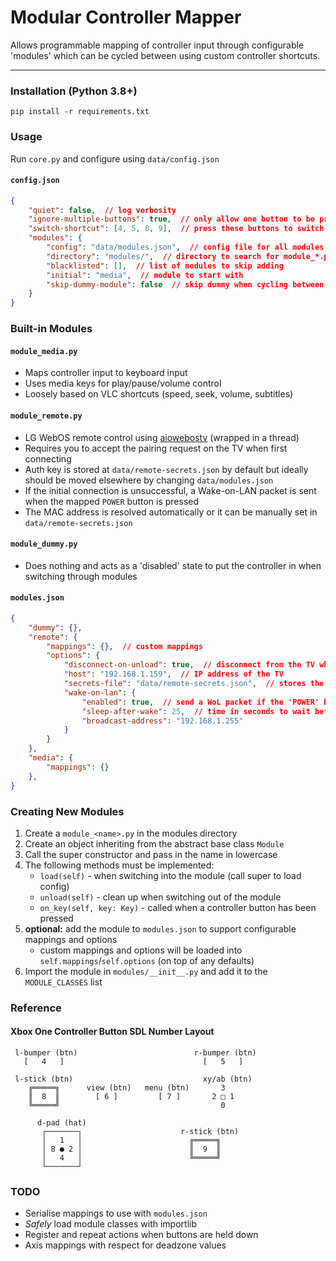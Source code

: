 # Modular Controller Mapper

Allows programmable mapping of controller input through configurable 'modules' which can be cycled between using custom controller shortcuts.

----

### Installation (Python 3.8+)

`pip install -r requirements.txt`

### Usage

Run `core.py` and configure using `data/config.json`

#### `config.json`
```JSON
{
    "quiet": false,  // log verbosity
    "ignore-multiple-buttons": true,  // only allow one button to be pressed at a time
    "switch-shortcut": [4, 5, 8, 9],  // press these buttons to switch between modules
    "modules": {
        "config": "data/modules.json",  // config file for all modules
        "directory": "modules/",  // directory to search for module_*.py files (unused)
        "blacklisted": [],  // list of modules to skip adding
        "initial": "media",  // module to start with
        "skip-dummy-module": false  // skip dummy when cycling between modules
    }
}
```

### Built-in Modules

#### `module_media.py`
* Maps controller input to keyboard input
* Uses media keys for play/pause/volume control
* Loosely based on VLC shortcuts (speed, seek, volume, subtitles)

#### `module_remote.py`
* LG WebOS remote control using [aiowebostv](https://github.com/home-assistant-libs/aiowebostv) (wrapped in a thread)
* Requires you to accept the pairing request on the TV when first connecting
* Auth key is stored at `data/remote-secrets.json` by default but ideally should be moved elsewhere by changing `data/modules.json`
* If the initial connection is unsuccessful, a Wake-on-LAN packet is sent when the mapped `POWER` button is pressed
* The MAC address is resolved automatically or it can be manually set in `data/remote-secrets.json`

#### `module_dummy.py`
* Does nothing and acts as a 'disabled' state to put the controller in when switching through modules

#### `modules.json`

```JSON
{
    "dummy": {},
    "remote": {
        "mappings": {},  // custom mappings
        "options": {
            "disconnect-on-unload": true,  // disconnect from the TV when switching out of the module
            "host": "192.168.1.159",  // IP address of the TV
            "secrets-file": "data/remote-secrets.json",  // stores the auth token and MAC address (for WoL)
            "wake-on-lan": {
                "enabled": true,  // send a WoL packet if the 'POWER' button is pressed while disconnected
                "sleep-after-wake": 25,  // time in seconds to wait before connecting after sending the packet
                "broadcast-address": "192.168.1.255"
            }
        }
    },
    "media": {
        "mappings": {}
    },
}
```

### Creating New Modules

1. Create a `module_<name>.py` in the modules directory
2. Create an object inheriting from the abstract base class `Module`
3. Call the super constructor and pass in the name in lowercase
4. The following methods must be implemented:
    * `load(self)` - when switching into the module (call super to load config)
    * `unload(self)` - clean up when switching out of the module
    * `on_key(self, key: Key)` - called when a controller button has been pressed
5. **optional:** add the module to `modules.json` to support configurable mappings and options
    * custom mappings and options will be loaded into `self.mappings`/`self.options` (on top of any defaults)
6. Import the module in `modules/__init__.py` and add it to the `MODULE_CLASSES` list

### Reference

#### Xbox One Controller Button SDL Number Layout

```
 l-bumper (btn)                          r-bumper (btn)
   [   4   ]                               [   5   ]

 l-stick (btn)                             xy/ab (btn)
    ╔═════╗      view (btn)   menu (btn)       3
    ║  8  ║        [ 6 ]         [ 7 ]       2 □ 1
    ╚═════╝                                    0

      d-pad (hat)
       ┌───────┐                      r-stick (btn)
       │   1   │                        ╔═════╗
       │ 8 ● 2 │                        ║  9  ║
       │   4   │                        ╚═════╝
       └───────┘
```

### TODO

* Serialise mappings to use with `modules.json`
* *Safely* load module classes with importlib
* Register and repeat actions when buttons are held down
* Axis mappings with respect for deadzone values
